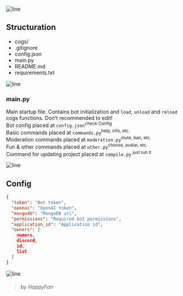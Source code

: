 ![line](https://happycompany.hb.ru-msk.vkcs.cloud/line.png)
## Structuration
* cogs/
* .gitignore
* config.json
* main.py
* README.md
* requirements.txt

![line](https://happycompany.hb.ru-msk.vkcs.cloud/line.png)
### main.py
Main startup file. Contains bot initialization and `load`, `unload` and `reload` cogs functions. Don't recommended to edit!</sup> \
Bot config placed at `config.json`<sup>check Config</sup> \
Basic commands placed at `commands.py`<sup>help, info, etc.</sup> \
Moderation commands placed at `moderation.py`<sup>mute, ban, etc.</sup> \
Fun & other commands placed at `other.py`<sup>choose, avatar, etc.</sup> \
Command for updating project placed at `compile.py`<sup> just run it</sup>

![line](https://happycompany.hb.ru-msk.vkcs.cloud/line.png)
## Config
```json
{
  "token": "Bot token",
  "openai": "OpenAI token",
  "mongodb": "MongoDB uri",
  "permissions": "Required bot permissions",
  "application_id": "Application id",
  "owners": [
    owners,
    discord,
    id,
    list
  ]
}
```

![line](https://happycompany.hb.ru-msk.vkcs.cloud/line.png)
> ###### *by* HappyFan